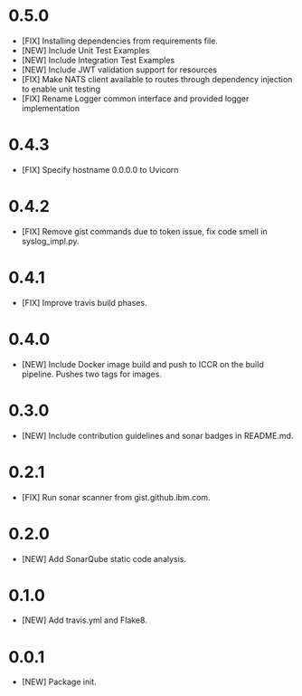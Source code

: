 # 0.5.0

- [FIX] Installing dependencies from requirements file.
- [NEW] Include Unit Test Examples
- [NEW] Include Integration Test Examples
- [NEW] Include JWT validation support for resources
- [FIX] Make NATS client available to routes through dependency injection to enable unit testing
- [FIX] Rename Logger common interface and provided logger implementation

# 0.4.3
- [FIX] Specify hostname 0.0.0.0 to Uvicorn

# 0.4.2

- [FIX] Remove gist commands due to token issue, fix code smell in syslog_impl.py.

# 0.4.1

- [FIX] Improve travis build phases. 

# 0.4.0

- [NEW] Include Docker image build and push to ICCR on the build pipeline. Pushes two tags for images.

# 0.3.0

- [NEW] Include contribution guidelines and sonar badges in README.md.

# 0.2.1

- [FIX] Run sonar scanner from gist.github.ibm.com.

# 0.2.0

- [NEW] Add SonarQube static code analysis.

# 0.1.0

- [NEW] Add travis.yml and Flake8.

# 0.0.1

- [NEW] Package init.

